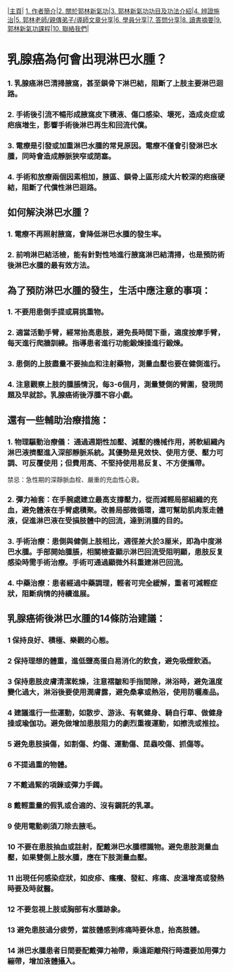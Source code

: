 |[主頁](/README.md)| [1. 作者簡介](/a10.md)|[2. 關於郭林新氣功](/a1.md)|[3. 郭林新氣功功目及功法介紹](/a2.md)|[4. 辨證施治](/a3.md)|[5. 郭林老師/親傳弟子/導師文章分享](/a5.md)|[6. 學員分享](/a6.md)|[7. 答問分享](/a7.md)|[8. 讀書摘要](/a4.md)|[9. 郭林新氣功課程](/郭林新氣功課程.md)|[10. 聯絡我們](/a9.md)|

# 乳腺癌為何會出現淋巴水腫？

### 1. 乳腺癌淋巴清掃腋窩，甚至鎖骨下淋巴結，阻斷了上肢主要淋巴迴路。
### 2. 手術後引流不暢形成腋窩皮下積液、傷口感染、壞死，造成炎症或疤痕増生，影響手術後淋巴再生和回流代償。
### 3. 電療是引發或加重淋巴水腫的常見原因。電療不僅會引發淋巴水腫，同時會造成靜脈狹窄或閉塞。
### 4. 手術和放療兩個因素相加，腋區、鎖骨上區形成大片較深的疤痕硬結，阻斷了代償性淋巴迴路。

## 如何解決淋巴水腫？

### 1. 電療不再照射腋窩，會降低淋巴水腫的發生率。
### 2. 前哨淋巴結活檢，能有針對性地進行腋窩淋巴結清掃，也是預防術後淋巴水腫的最有效方法。

## 為了預防淋巴水腫的發生，生活中應注意的事項：

### 1. 不要用患側手提或肩挑重物。
### 2. 適當活動手臂，經常抬高患肢，避免長時間下垂，適度按摩手臂，每天進行爬牆訓練。指導患者進行功能鍛煉操進行鍛煉。
### 3. 患側的上肢盡量不要抽血和注射藥物，測量血壓也要在健側進行。
### 4. 注意觀察上肢的腫脹情況，每3-6個月，測量雙側的臂圍，發現問題及早就診。乳腺癌術後浮腫不容小覷。

## 還有一些輔助治療措施：

### 1. 物理驅動治療儀： 通過週期性加壓、減壓的機械作用，將軟組織內淋巴液擠壓進入深部靜脈系統。其優勢是見效快、使用方便、壓力可調、可反覆使用；但費用高、不堅持使用易反复、不方便攜帶。
禁忌：急性期的深靜脈血栓、嚴重的充血性心衰。
### 2. 彈力袖套：在手腕處建立最高支撐壓力，從而減輕局部組織的充血，避免體液在手臂處積聚。改善局部微循環，還可幫助肌肉泵走體液，促進淋巴液在受損肢體中的回流，達到消腫的目的。
### 3. 手術治療：患側與健側上肢相比，週徑差大於3厘米，即為中度淋巴水腫。手部開始腫脹，相關檢查顯示淋巴回流受阻明顯，患肢反复感染時需手術治療。手術可通過顯微外科重建淋巴回流。
### 4. 中藥治療：患者經過中藥調理，輕者可完全緩解，重者可減輕症狀，阻斷病情的持續進展。

## 乳腺癌術後淋巴水腫的14條防治建議：

### 1 保持良好、積極、樂觀的心態。
### 2 保持理想的體重，進低鹽高蛋白易消化的飲食，避免吸煙飲酒。
### 3 保持患肢皮膚清潔乾燥，注意褶皺和手指間隙，淋浴時，避免溫度變化過大，淋浴後要使用潤膚露，避免桑拿或熱浴，使用防曬產品。
### 4 建議進行一些運動，如散步、游泳、有氧健身、騎自行車、做健身操或瑜伽功。避免做增加患肢阻力的劇烈重複運動，如擦洗或推拉。
### 5 避免患肢損傷，如割傷、灼傷、運動傷、昆蟲咬傷、抓傷等。
### 6 不提過重的物體。
### 7 不戴過緊的項鍊或彈力手鐲。
### 8 戴輕重量的假乳或合適的、沒有鋼託的乳罩。
### 9 使用電動剃須刀除去腋毛。
### 10 不要在患肢抽血或註射，配戴淋巴水腫標識物。避免患肢測量血壓，如果雙側上肢水腫，應在下肢測量血壓。
### 11 出現任何感染症狀，如皮疹、瘙癢、發紅、疼痛、皮溫增高或發熱時要及時就醫。
### 12 不要忽視上肢或胸部有水腫跡象。
### 13 避免患肢過分疲勞，當肢體感到疼痛時要休息，抬高肢體。
### 14 淋巴水腫患者日間要配戴彈力袖帶，乘遠距離飛行時還要加用彈力繃帶，增加液體攝入。
